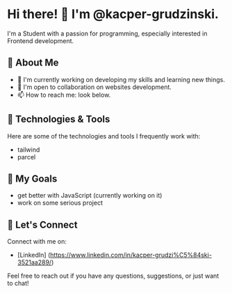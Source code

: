 # Hi there! 👋 I'm @kacper-grudzinski.  
I'm a Student with a passion for programming, especially interested in Frontend development.
## 🌟 About Me
- 🔭 I'm currently working on developing my skills and learning new things.
- 💼 I'm open to collaboration on websites development.
- 📫 How to reach me: look below.
## 🔧 Technologies & Tools  
Here are some of the technologies and tools I frequently work with:

- tailwind
- parcel

## 🎯 My Goals
- get better with JavaScript (currently working on it)
- work on some serious project

## 🤝 Let's Connect
Connect with me on:
- [LinkedIn] (https://www.linkedin.com/in/kacper-grudzi%C5%84ski-3521aa289/)

Feel free to reach out if you have any questions, suggestions, or just want to chat!
<!---
kacper-grudzinski/kacper-grudzinski is a ✨ special ✨ repository because its `README.md` (this file) appears on your GitHub profile.
You can click the Preview link to take a look at your changes.
--->
